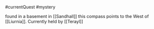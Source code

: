 #currentQuest
#mystery

found in a basement in [[Sandhall]] this compass points to the West of [[Liurnia]].
Currently held by [[Terayl]]
